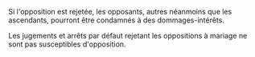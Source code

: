   
 Si l'opposition est rejetée, les opposants, autres néanmoins que les ascendants, pourront être condamnés à des dommages-intérêts.  

  
 Les jugements et arrêts par défaut rejetant les oppositions à mariage ne sont pas susceptibles d'opposition.  

